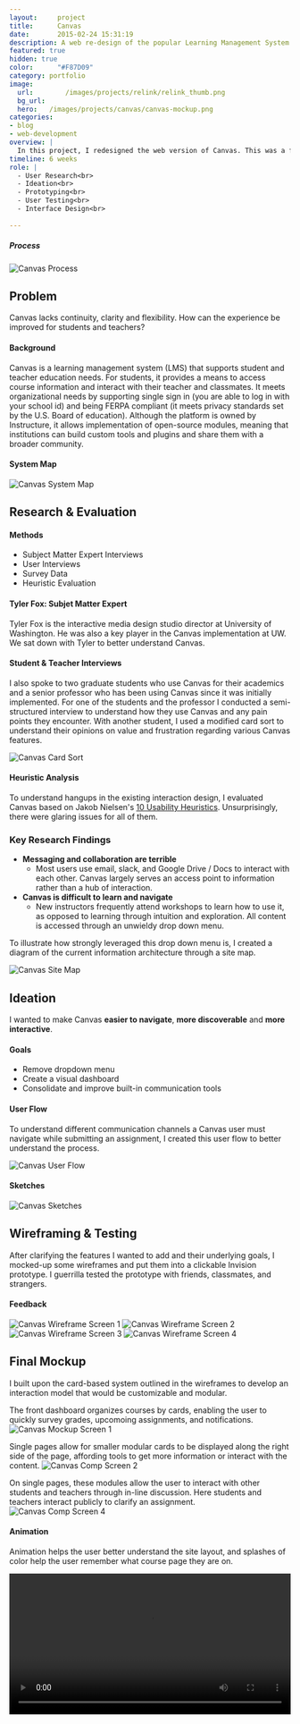 ```yaml
---
layout:     project
title:      Canvas
date:       2015-02-24 15:31:19
description: A web re-design of the popular Learning Management System.
featured: true
hidden: true
color:      "#F87D09"
category: portfolio
image:
  url:        /images/projects/relink/relink_thumb.png
  bg_url:
  hero:   /images/projects/canvas/canvas-mockup.png
categories:
- blog
- web-development
overview: |
  In this project, I redesigned the web version of Canvas. This was a full-cycle product redesign, beginning with user research and evaluation of the existing system, moving on to ideation and concept development, and culminating in wireframing, user testing, and a high fidelity mockup. 
timeline: 6 weeks
role: |
  - User Research<br>
  - Ideation<br>
  - Prototyping<br>
  - User Testing<br>
  - Interface Design<br>
  
---
```


##### Process
<img src="../../../images/projects/canvas/process-standard.png" alt="Canvas Process" data-action="zoom">

## Problem
Canvas lacks continuity, clarity and flexibility. How can the experience be improved for students and teachers?

#### Background
Canvas is a learning management system (LMS)  that supports student and teacher education needs. For students, it provides a means to access course information and interact with their teacher and classmates. It meets organizational needs by supporting single sign in (you are able to log in with your school id) and being FERPA compliant (it meets privacy standards set by the U.S. Board of education). Although the platform is owned by Instructure, it allows implementation of open-source modules, meaning that institutions can build custom tools and plugins and share them with a broader community.


#### System Map
<img src="../../../images/projects/canvas/system-map-white.png" alt="Canvas System Map" data-action="zoom">


## Research & Evaluation

#### Methods
  - Subject Matter Expert Interviews
  - User Interviews
  - Survey Data
  - Heuristic Evaluation
  
#### Tyler Fox: Subjet Matter Expert

Tyler Fox is the interactive media design studio director at University of Washington. He was also a key player in the Canvas implementation at UW. We sat down with Tyler to better understand Canvas.

#### Student & Teacher Interviews

I also spoke to two graduate students who use Canvas for their academics and a senior professor who has been using Canvas since it was initially implemented. For one of the students and the professor I conducted a semi-structured interview to understand how they use Canvas and any pain points they encounter. With another student, I used a modified card sort to understand their opinions on value and frustration regarding various Canvas features. 

<img src="../../../images/projects/canvas/card-sort.jpg" alt="Canvas Card Sort" data-action="zoom">

#### Heuristic Analysis

To understand hangups in the existing interaction design, I evaluated Canvas based on Jakob Nielsen's [10 Usability Heuristics](https://www.nngroup.com/articles/ten-usability-heuristics/). Unsurprisingly, there were glaring issues for all of them.


### Key Research Findings
  - **Messaging and collaboration are terrible**
    - Most users use email, slack, and Google Drive / Docs to interact with each other. Canvas largely serves an access point to information rather than a hub of interaction.
  - **Canvas is difficult to learn and navigate** 
    - New instructors frequently attend workshops to learn how to use it, as opposed to learning through intuition and exploration. All content is accessed through an unwieldy drop down menu.
    
To illustrate how strongly leveraged this drop down menu is, I created a diagram of the current information architecture through a site map. 

<img src="../../../images/projects/canvas/site-map-white.png" alt="Canvas Site Map" data-action="zoom">


## Ideation

I wanted to make Canvas **easier to navigate**,  **more discoverable** and **more interactive**. 

#### Goals
  - Remove dropdown menu
  - Create a visual dashboard
  - Consolidate and improve built-in communication tools

#### User Flow
To understand different communication channels a Canvas user must navigate while submitting an assignment, I created this user flow to better understand the process. 

<img src="../../../images/projects/canvas/user-flow.png" alt="Canvas User Flow" data-action="zoom">

#### Sketches
<img src="../../../images/projects/canvas/canvas-sketches.png" alt="Canvas Sketches" data-action="zoom">

## Wireframing & Testing

After clarifying the features I wanted to add and their underlying goals, I mocked-up some wireframes and put them into a clickable Invision prototype. I guerrilla tested the prototype with friends, classmates, and strangers. 

#### Feedback
<img src="../../../images/projects/canvas/annotated-screens-01.jpg" alt="Canvas Wireframe Screen 1" class="project-hero-img" data-action="zoom">
<img src="../../../images/projects/canvas/annotated-screens-02.jpg" alt="Canvas Wireframe Screen 2" class="project-hero-img" data-action="zoom">
<img src="../../../images/projects/canvas/annotated-screens-03.jpg" alt="Canvas Wireframe Screen 3" class="project-hero-img" data-action="zoom">
<img src="../../../images/projects/canvas/annotated-screens-04.jpg" alt="Canvas Wireframe Screen 4" class="project-hero-img" data-action="zoom">



## Final Mockup

I built upon the card-based system outlined in the wireframes to develop an interaction model that would be customizable and modular.   

The front dashboard organizes courses by cards, enabling the user to quickly survey grades, upcomoing assignments, and notifications.
<img src="../../../images/projects/canvas/comp1.png" alt="Canvas Mockup Screen 1" data-action="zoom">

Single pages allow for smaller modular cards to be displayed along the right side of the page, affording tools to get more information or interact with the content.
<img src="../../../images/projects/canvas/comp4.png" alt="Canvas Comp Screen 2" data-action="zoom">

On single pages, these modules allow the user to interact with other students and teachers through in-line discussion. Here students and teachers interact publicly to clarify an assignment.
<img src="../../../images/projects/canvas/comp3.png" alt="Canvas Comp Screen 4" data-action="zoom">


#### Animation

Animation helps the user better understand the site layout, and splashes of color help the user remember what course page they are on.

<video width="100%" height="auto" autoplay loop>
  <source src="../../../images/projects/canvas/canvas-comps.mp4" type="video/mp4" />
  <source src="movie.ogg" type="video/ogg" />
  Your browser does not support the video tag.
</video>


